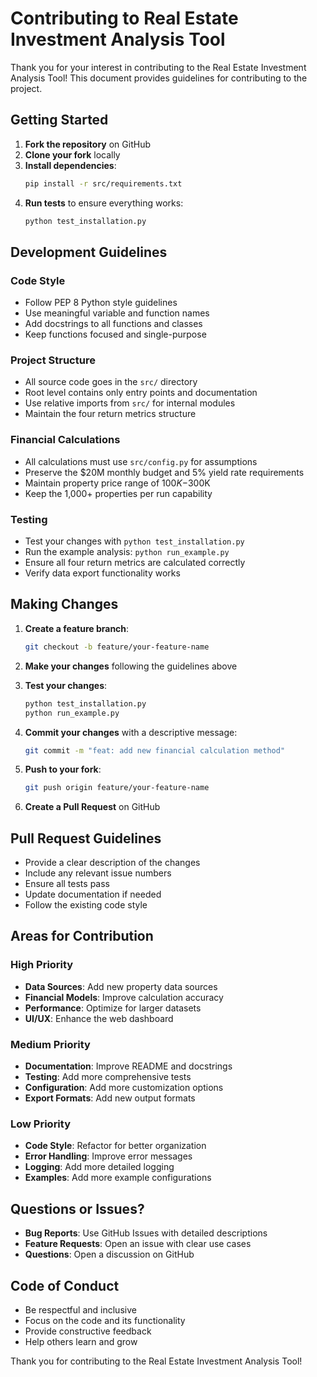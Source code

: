 # Contributing to Real Estate Investment Analysis Tool

Thank you for your interest in contributing to the Real Estate Investment Analysis Tool! This document provides guidelines for contributing to the project.

## Getting Started

1. **Fork the repository** on GitHub
2. **Clone your fork** locally
3. **Install dependencies**:
   ```bash
   pip install -r src/requirements.txt
   ```
4. **Run tests** to ensure everything works:
   ```bash
   python test_installation.py
   ```

## Development Guidelines

### Code Style
- Follow PEP 8 Python style guidelines
- Use meaningful variable and function names
- Add docstrings to all functions and classes
- Keep functions focused and single-purpose

### Project Structure
- All source code goes in the `src/` directory
- Root level contains only entry points and documentation
- Use relative imports from `src/` for internal modules
- Maintain the four return metrics structure

### Financial Calculations
- All calculations must use `src/config.py` for assumptions
- Preserve the $20M monthly budget and 5% yield rate requirements
- Maintain property price range of $100K-$300K
- Keep the 1,000+ properties per run capability

### Testing
- Test your changes with `python test_installation.py`
- Run the example analysis: `python run_example.py`
- Ensure all four return metrics are calculated correctly
- Verify data export functionality works

## Making Changes

1. **Create a feature branch**:
   ```bash
   git checkout -b feature/your-feature-name
   ```

2. **Make your changes** following the guidelines above

3. **Test your changes**:
   ```bash
   python test_installation.py
   python run_example.py
   ```

4. **Commit your changes** with a descriptive message:
   ```bash
   git commit -m "feat: add new financial calculation method"
   ```

5. **Push to your fork**:
   ```bash
   git push origin feature/your-feature-name
   ```

6. **Create a Pull Request** on GitHub

## Pull Request Guidelines

- Provide a clear description of the changes
- Include any relevant issue numbers
- Ensure all tests pass
- Update documentation if needed
- Follow the existing code style

## Areas for Contribution

### High Priority
- **Data Sources**: Add new property data sources
- **Financial Models**: Improve calculation accuracy
- **Performance**: Optimize for larger datasets
- **UI/UX**: Enhance the web dashboard

### Medium Priority
- **Documentation**: Improve README and docstrings
- **Testing**: Add more comprehensive tests
- **Configuration**: Add more customization options
- **Export Formats**: Add new output formats

### Low Priority
- **Code Style**: Refactor for better organization
- **Error Handling**: Improve error messages
- **Logging**: Add more detailed logging
- **Examples**: Add more example configurations

## Questions or Issues?

- **Bug Reports**: Use GitHub Issues with detailed descriptions
- **Feature Requests**: Open an issue with clear use cases
- **Questions**: Open a discussion on GitHub

## Code of Conduct

- Be respectful and inclusive
- Focus on the code and its functionality
- Provide constructive feedback
- Help others learn and grow

Thank you for contributing to the Real Estate Investment Analysis Tool!
